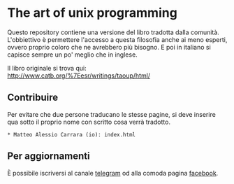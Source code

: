 # The art of unix programming

Questo repository contiene una versione del libro tradotta dalla comunità. L'obbiettivo 
è permettere l'accesso a questa filosofia anche ai meno esperti, ovvero proprio 
coloro che ne avrebbero più bisogno. E poi in italiano si capisce sempre un po' 
meglio che in inglese.

Il libro originale si trova qui: http://www.catb.org/%7Eesr/writings/taoup/html/


## Contribuire

Per evitare che due persone traducano le stesse pagine, si deve inserire qua sotto 
il proprio nome con scritto cosa verrà tradotto.

	* Matteo Alessio Carrara (io): index.html


## Per aggiornamenti

È possibile iscriversi al canale [telegram](https://telegram.me/matteoalessiocarrara) 
od alla comoda pagina [facebook](https://www.facebook.com/matteoalessiocarrara).

